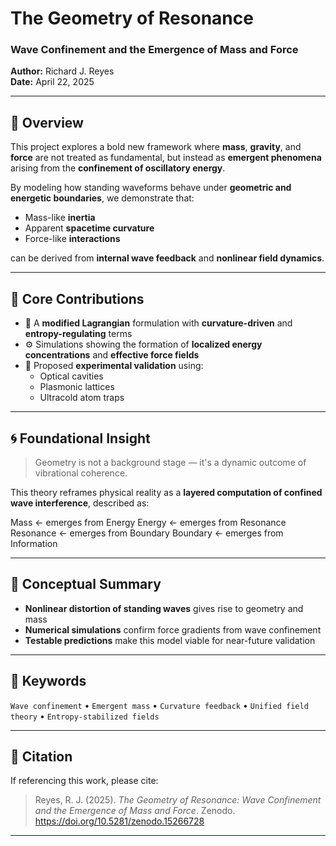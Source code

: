 # The Geometry of Resonance
### Wave Confinement and the Emergence of Mass and Force  
**Author:** Richard J. Reyes  
**Date:** April 22, 2025  

---

## 📖 Overview

This project explores a bold new framework where **mass**, **gravity**, and **force** are not treated as fundamental, but instead as **emergent phenomena** arising from the **confinement of oscillatory energy**.

By modeling how standing waveforms behave under **geometric and energetic boundaries**, we demonstrate that:
- Mass-like **inertia**
- Apparent **spacetime curvature**
- Force-like **interactions**

can be derived from **internal wave feedback** and **nonlinear field dynamics**.

---

## 🧠 Core Contributions

- 🔬 A **modified Lagrangian** formulation with **curvature-driven** and **entropy-regulating** terms
- ⚙️ Simulations showing the formation of **localized energy concentrations** and **effective force fields**
- 🧪 Proposed **experimental validation** using:
  - Optical cavities
  - Plasmonic lattices
  - Ultracold atom traps

---

## 🌀 Foundational Insight

> Geometry is not a background stage — it's a dynamic outcome of vibrational coherence.

This theory reframes physical reality as a **layered computation of confined wave interference**, described as:

Mass ← emerges from Energy
Energy ← emerges from Resonance
Resonance ← emerges from Boundary
Boundary ← emerges from Information


---

## 🔑 Conceptual Summary

- **Nonlinear distortion of standing waves** gives rise to geometry and mass
- **Numerical simulations** confirm force gradients from wave confinement
- **Testable predictions** make this model viable for near-future validation

---

## 🧾 Keywords

`Wave confinement` • `Emergent mass` • `Curvature feedback` • `Unified field theory` • `Entropy-stabilized fields`

---

## 📂 Citation

If referencing this work, please cite:

> Reyes, R. J. (2025). *The Geometry of Resonance: Wave Confinement and the Emergence of Mass and Force*. Zenodo. https://doi.org/10.5281/zenodo.15266728

---

